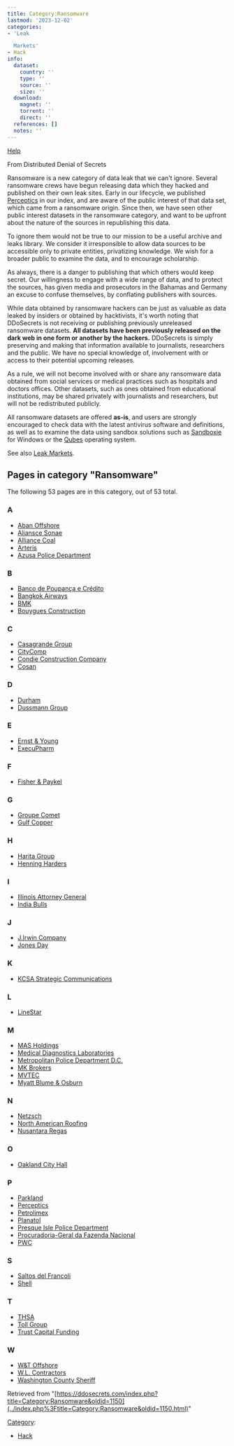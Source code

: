 ```yaml
---
title: Category:Ransomware
lastmod: '2023-12-02'
categories:
- 'Leak

  Markets'
- Hack
info:
  dataset:
    country: ''
    type: ''
    source: ''
    size: ''
  download:
    magnet: ''
    torrent: ''
    direct: ''
  references: []
  notes: ''
---
```




[Help](https://www.mediawiki.org/wiki/Special:MyLanguage/Help:Categories)

From Distributed Denial of Secrets

Ransomware is a new category of data leak that we can't ignore. Several
ransomware crews have begun releasing data which they hacked and
published on their own leak sites. Early in our lifecycle, we published
[Perceptics](Perceptics.html "Perceptics") in our index, and are aware
of the public interest of that data set, which came from a ransomware
origin. Since then, we have seen other public interest datasets in the
ransomware category, and want to be upfront about the nature of the
sources in republishing this data.

To ignore them would not be true to our mission to be a useful archive
and leaks library. We consider it irresponsible to allow data sources to
be accessible only to private entities, privatizing knowledge. We wish
for a broader public to examine the data, and to encourage scholarship.

As always, there is a danger to publishing that which others would keep
secret. Our willingness to engage with a wide range of data, and to
protect the sources, has given media and prosecutors in the Bahamas and
Germany an excuse to confuse themselves, by conflating publishers with
sources.

While data obtained by ransomware hackers can be just as valuable as
data leaked by insiders or obtained by hacktivists, it's worth noting
that DDoSecrets is not receiving or publishing previously unreleased
ransomware datasets. **All datasets have been previously released on the
dark web in one form or another by the hackers.** DDoSecrets is simply
preserving and making that information available to journalists,
researchers and the public. We have no special knowledge of, involvement
with or access to their potential upcoming releases.

As a rule, we will not become involved with or share any ransomware data
obtained from social services or medical practices such as hospitals and
doctors offices. Other datasets, such as ones obtained from educational
institutions, may be shared privately with journalists and researchers,
but will not be redistributed publicly.

All ransomware datasets are offered **as-is**, and users are strongly
encouraged to check data with the latest antivirus software and
definitions, as well as to examine the data using sandbox solutions such
as
[Sandboxie](https://github.com/sandboxie-plus/Sandboxie/releases) for Windows or the
[Qubes](https://www.qubes-os.org/)
operating system.

See also [Leak
Markets](./Category:Leak_Markets.html "Category:Leak Markets").

## Pages in category "Ransomware"

The following 53 pages are in this category, out of 53 total.

### A

- [Aban Offshore](Aban_Offshore.html "Aban Offshore")
- [Aliansce Sonae](Aliansce_Sonae.html "Aliansce Sonae")
- [Alliance Coal](Alliance_Coal.html "Alliance Coal")
- [Arteris](Arteris.html "Arteris")
- [Azusa Police
Department](Azusa_Police_Department.html "Azusa Police Department")

### B

- [Banco de Poupança e
Crédito](Banco_de_Poupança_e_Crédito.html "Banco de Poupança e Crédito")
- [Bangkok Airways](Bangkok_Airways.html "Bangkok Airways")
- [BMK](BMK.html "BMK")
- [Bouygues
Construction](Bouygues_Construction.html "Bouygues Construction")

### C

- [Casagrande Group](Casagrande_Group.html "Casagrande Group")
- [CityComp](CityComp.html "CityComp")
- [Condie Construction
Company](Condie_Construction_Company.html "Condie Construction Company")
- [Cosan](Cosan.html "Cosan")

### D

- [Durham](Durham.html "Durham")
- [Dussmann Group](Dussmann_Group.html "Dussmann Group")

### E

- [Ernst & Young](Ernst_&_Young.html "Ernst & Young")
- [ExecuPharm](ExecuPharm.html "ExecuPharm")

### F

- [Fisher & Paykel](Fisher_&_Paykel.html "Fisher & Paykel")

### G

- [Groupe Comet](Groupe_Comet.html "Groupe Comet")
- [Gulf Copper](Gulf_Copper.html "Gulf Copper")

### H

- [Harita Group](Harita_Group.html "Harita Group")
- [Henning Harders](Henning_Harders.html "Henning Harders")

### I

- [Illinois Attorney
General](Illinois_Attorney_General.html "Illinois Attorney General")
- [India Bulls](India_Bulls.html "India Bulls")

### J

- [J.Irwin Company](J.Irwin_Company.html "J.Irwin Company")
- [Jones Day](Jones_Day.html "Jones Day")

### K

- [KCSA Strategic
Communications](KCSA_Strategic_Communications.html "KCSA Strategic Communications")

### L

- [LineStar](LineStar.html "LineStar")

### M

- [MAS Holdings](MAS_Holdings.html "MAS Holdings")
- [Medical Diagnostics
Laboratories](Medical_Diagnostics_Laboratories.html "Medical Diagnostics Laboratories")
- [Metropolitan Police Department
D.C.](Metropolitan_Police_Department_D.C..html "Metropolitan Police Department D.C.")
- [MK Brokers](MK_Brokers.html "MK Brokers")
- [MVTEC](MVTEC.html "MVTEC")
- [Myatt Blume &
Osburn](Myatt_Blume_&_Osburn.html "Myatt Blume & Osburn")

### N

- [Netzsch](Netzsch.html "Netzsch")
- [North American
Roofing](North_American_Roofing.html "North American Roofing")
- [Nusantara Regas](Nusantara_Regas.html "Nusantara Regas")

### O

- [Oakland City Hall](Oakland_City_Hall.html "Oakland City Hall")

### P

- [Parkland](Parkland.html "Parkland")
- [Perceptics](Perceptics.html "Perceptics")
- [Petrolimex](Petrolimex.html "Petrolimex")
- [Planatol](Planatol.html "Planatol")
- [Presque Isle Police
Department](Presque_Isle_Police_Department.html "Presque Isle Police Department")
- [Procuradoria-Geral da Fazenda
Nacional](Procuradoria-Geral_da_Fazenda_Nacional.html "Procuradoria-Geral da Fazenda Nacional")
- [PWC](PWC.html "PWC")

### S

- [Saltos del
Francoli](Saltos_del_Francoli.html "Saltos del Francoli")
- [Shell](Shell.html "Shell")

### T

- [THSA](THSA.html "THSA")
- [Toll Group](Toll_Group.html "Toll Group")
- [Trust Capital
Funding](Trust_Capital_Funding.html "Trust Capital Funding")

### W

- [W&T Offshore](W&T_Offshore.html "W&T Offshore")
- [W.L. Contractors](W.L._Contractors.html "W.L. Contractors")
- [Washington County
Sheriff](Washington_County_Sheriff.html "Washington County Sheriff")

Retrieved from
"[https://ddosecrets.com/index.php?title=Category:Ransomware&oldid=1150](../index.php%3Ftitle=Category:Ransomware&oldid=1150.html)"

[Category](./Special:Categories.html "Special:Categories"):

- [Hack](./Category:Hack.html "Category:Hack")
